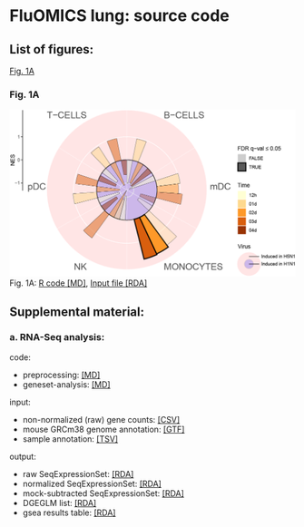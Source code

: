 # FluOMICS lung: source code #

## List of figures:
[Fig. 1A](#fig-1a)

### Fig. 1A
![Fig. 1A](figure/Fig1A.png)
Fig. 1A: [R code [MD]](code/20190408_Fluomics.fig1a.md), [Input file [RDA]](output/fluomics.gseaOutput.RData)  


## Supplemental material:

### a. RNA-Seq analysis:
code:  
- preprocessing: [[MD]](code/20190402_Fluomics.preprocessing.md)  
- geneset-analysis: [[MD]](code/20190408_Fluomics.geneset_analysis.md)  
  
input:  
- non-normalized (raw) gene counts: [[CSV]](input/lung.genecounts.csv)  
- mouse GRCm38 genome annotation: [[GTF]](input/genes.gtf)  
- sample annotation: [[TSV]](input/SraRunTable.txt)  
  
output:  
- raw SeqExpressionSet: [[RDA]](output/fluomics.seqSetRaw.RData)  
- normalized SeqExpressionSet: [[RDA]](output/fluomics.seqSet.RData)  
- mock-subtracted SeqExpressionSet: [[RDA]](output/fluomics.seqSetBaselined.RData)  
- DGEGLM list: [[RDA]](output/fluomics.fits.RData)  
- gsea results table: [[RDA]](output/fluomics.gseaOutput.RData)  
